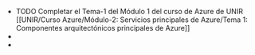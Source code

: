 - TODO Completar el Tema-1 del Módulo 1 del curso de Azure de UNIR [[UNIR/Curso Azure/Módulo-2: Servicios principales de Azure/Tema 1: Componentes arquitectónicos principales de Azure]]
-
-